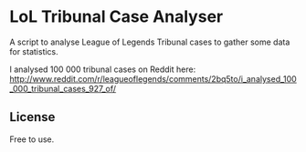 LoL Tribunal Case Analyser
==============

A script to analyse League of Legends Tribunal cases to gather some data for statistics.

I analysed 100 000 tribunal cases on Reddit here:
http://www.reddit.com/r/leagueoflegends/comments/2bq5to/i_analysed_100_000_tribunal_cases_927_of/

License
-------
Free to use.